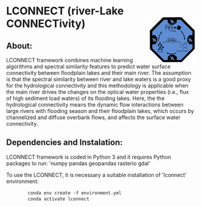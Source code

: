 # LCONNECT (river-Lake CONNECTivity) <img src="img/lconnect.svg" width="120" align="right" />

## About:
LCONNECT framework combines machine learning algorithms and spectral similarity features to predict water surface connectivity between floodplain lakes and their main river. The assumption is that the spectral similarity between river and lake waters is a good proxy for the hydrological connectivity and this methodology is applicable when the main river drives the changes on the optical water properties (i.e., flux of high sediment load waters) of its flooding lakes. Here, the the hydrological connectivity means the dynamic flow interactions between large rivers with flooding season and their floodplain lakes, which occurs by channelized and diffuse overbank flows, and affects the surface water connectivity.

## Dependencies and Instalation:
LCONNECT framework is coded in Python 3 and it requires Python packages to run: 'numpy pandas geopandas rasterio gdal'

To use the LCONNECT, it is necessary a suitable installation of 'lconnect' environment:

            conda env create -f environment.yml
            conda activate lconnect


	       

 


